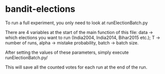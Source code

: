 # bandit-elections

To run a full experiment, you only need to look at runElectionBatch.py

There are 4 variables at the start of the main function of this file: data -> which elections you want to run (India2004, India2014, Bihar2015 etc.); T -> number of runs, alpha -> mistake probability, batch -> batch size.

After setting the values of these parameters, simply execute runElectionBatch.py/

This will save all the counted votes for each run at the end of the run.